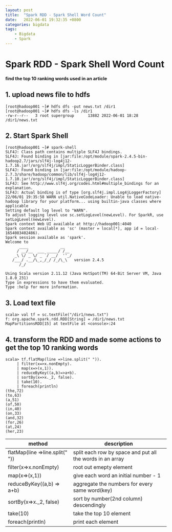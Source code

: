 ```yaml
---
layout: post
title:  "Spark RDD - Spark Shell Word Count"
date:   2022-06-01 19:32:35 +0800
categories: bigdata
tags:
    - Bigdata
    - Spark
---
```


# Spark RDD - Spark Shell Word Count
**find the top 10 ranking words used in an article**

## 1. upload news file to hdfs
```shell
[root@hadoop001 ~]# hdfs dfs -put news.txt /dir1
[root@hadoop001 ~]# hdfs dfs -ls /dir1
-rw-r--r--   3 root supergroup      13882 2022-06-01 18:28 /dir1/news.txt
```

## 2. Start Spark Shell
```shell
[root@hadoop001 ~]# spark-shell
SLF4J: Class path contains multiple SLF4J bindings.
SLF4J: Found binding in [jar:file:/opt/module/spark-2.4.5-bin-hadoop2.7/jars/slf4j-log4j12-1.7.16.jar!/org/slf4j/impl/StaticLoggerBinder.class]
SLF4J: Found binding in [jar:file:/opt/module/hadoop-2.7.3/share/hadoop/common/lib/slf4j-log4j12-1.7.10.jar!/org/slf4j/impl/StaticLoggerBinder.class]
SLF4J: See http://www.slf4j.org/codes.html#multiple_bindings for an explanation.
SLF4J: Actual binding is of type [org.slf4j.impl.Log4jLoggerFactory]
22/06/01 19:35:58 WARN util.NativeCodeLoader: Unable to load native-hadoop library for your platform... using builtin-java classes where applicable
Setting default log level to "WARN".
To adjust logging level use sc.setLogLevel(newLevel). For SparkR, use setLogLevel(newLevel).
Spark context Web UI available at http://hadoop001:4040
Spark context available as 'sc' (master = local[*], app id = local-1654083402486).
Spark session available as 'spark'.
Welcome to
      ____              __
     / __/__  ___ _____/ /__
    _\ \/ _ \/ _ `/ __/  ''_/
   /___/ .__/\_,_/_/ /_/\_\   version 2.4.5
      /_/

Using Scala version 2.11.12 (Java HotSpot(TM) 64-Bit Server VM, Java 1.8.0_231)
Type in expressions to have them evaluated.
Type :help for more information.

```

## 3. Load text file
```shell
scala> val tf = sc.textFile("/dir1/news.txt")
f: org.apache.spark.rdd.RDD[String] = /dir1/news.txt MapPartitionsRDD[15] at textFile at <console>:24
```

## 4. transform the RDD and made some actions to get the top 10 ranking words
```shell
scala> tf.flatMap(line =>line.split(" ")).
     | filter(x=>x.nonEmpty).
     | map(x=>(x,1)).
     | reduceByKey((a,b)=>a+b).
     | sortBy(x=>x._2, false).
     | take(10).
     | foreach(println)
(the,72)
(to,63)
(a,51)
(of,50)
(in,40)
(on,33)
(and,32)
(for,26)
(at,24)
(her,23)
```


|method| description                                               |
|-----|-----------------------------------------------------------|
|flatMap(line =>line.split(" "))| split each row by space and put all the words in an array |
|filter(x=>x.nonEmpty)| root out emepty element                                   |
|map(x=>(x,1))| give each word an initial number - 1                      |
|reduceByKey((a,b) => a+b)| aggregate the numbers for every same word(key)            |
|sortBy(x=>x._2, false)| sort by number(2nd column) descendingly                   |
|take(10)| take the top 10 element                                   |
|foreach(println)| print each element                                        |
